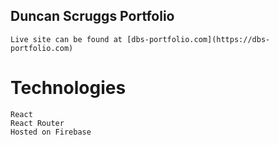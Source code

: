 ## Duncan Scruggs Portfolio

    Live site can be found at [dbs-portfolio.com](https://dbs-portfolio.com)

# Technologies

    React
    React Router
    Hosted on Firebase 
